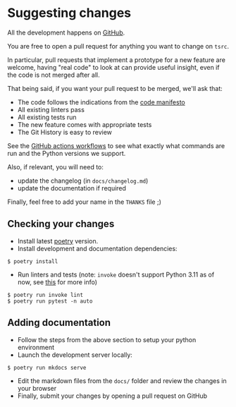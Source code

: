 # Suggesting changes

All the development happens on [GitHub](https://github.com/your-tools/tsrc).

You are free to open a pull request for anything you want to change on `tsrc`.

In particular, pull requests that implement a prototype for a new
feature are welcome, having "real code" to look at can provide useful
insight, even if the code is not merged after all.

That being said, if you want your pull request to be merged, we'll
ask that:

* The code follows the indications from the [code manifesto](../code-manifesto.md)
* All existing linters pass
* All existing tests run
* The new feature comes with appropriate tests
* The Git History is easy to review

See the [GitHub actions workflows](https://github.com/your-tools/tsrc/blob/main/.github/workflows)
to see what exactly what commands are run and the Python versions we
support.

Also, if relevant, you will need to:

* update the changelog (in `docs/changelog.md`)
* update the documentation if required


Finally, feel free to add your name in the `THANKS` file ;)

## Checking your changes

* Install latest [poetry](https://python-poetry.org) version.
* Install development and documentation dependencies:

```console
$ poetry install
```

* Run linters and tests (note: `invoke` doesn't support Python 3.11 as of now, see [this](https://github.com/pyinvoke/invoke/issues/833) for more info)

```console
$ poetry run invoke lint
$ poetry run pytest -n auto
```


## Adding documentation

* Follow the steps from the above section to setup your python environment
* Launch the development server locally:

```bash
$ poetry run mkdocs serve
```

* Edit the markdown files from the `docs/` folder and review the changes in your browser
* Finally, submit your changes by opening a pull request on GitHub
